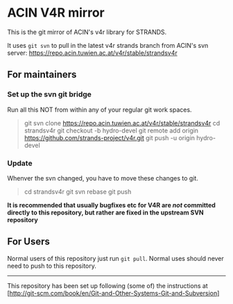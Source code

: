 # ACIN V4R mirror

This is the git mirror of ACIN's v4r library for STRANDS.

It uses `git svn` to pull in the latest v4r strands branch from ACIN's svn server:
https://repo.acin.tuwien.ac.at/v4r/stable/strandsv4r


## For maintainers

### Set up the svn git bridge
Run all this NOT from within any of your regular git work spaces.

> git svn clone https://repo.acin.tuwien.ac.at/v4r/stable/strandsv4r
> cd strandsv4r
> git checkout -b hydro-devel
> git remote add origin https://github.com/strands-project/v4r.git
> git push -u origin hydro-devel

### Update
Whenver the svn changed, you have to move these changes to git.

> cd strandsv4r
> git svn rebase
> git push

**It is recommended that usually bugfixes etc for V4R are *not* committed directly to this repository, but rather are fixed in the upstream SVN repository**


## For Users

Normal users of this repository just run `git pull`.
Normal uses should never need to push to this repository.

---

This repository has been set up following (some of) the instructions at [http://git-scm.com/book/en/Git-and-Other-Systems-Git-and-Subversion]

